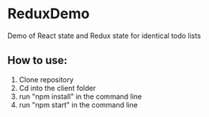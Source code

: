 # ReduxDemo
Demo of React state and Redux state for identical todo lists

## How to use:
1. Clone repository
2. Cd into the client folder
3. run "npm install" in the command line
4. run "npm start" in the command line

